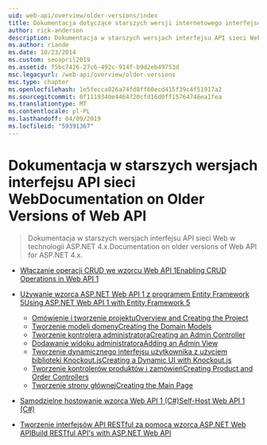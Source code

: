 ```yaml
---
uid: web-api/overview/older-versions/index
title: Dokumentacja dotyczące starszych wersji internetowego interfejsu API — ASP.NET 4.x
author: rick-anderson
description: Dokumentacja w starszych wersjach interfejsu API sieci Web w technologii ASP.NET 4.x.
ms.author: riande
ms.date: 10/23/2014
ms.custom: seoapril2019
ms.assetid: f5bc7426-27c6-492c-914f-b9d2eb49753d
msc.legacyurl: /web-api/overview/older-versions
msc.type: chapter
ms.openlocfilehash: 1e5fecca826a74fd8ff60ecd415f39c4f51917a2
ms.sourcegitcommit: 0f1119340e4464720cfd16d0ff15764746ea1fea
ms.translationtype: MT
ms.contentlocale: pl-PL
ms.lasthandoff: 04/09/2019
ms.locfileid: "59391367"
---
```

# <a name="documentation-on-older-versions-of-web-api"></a><span data-ttu-id="4af2f-103">Dokumentacja w starszych wersjach interfejsu API sieci Web</span><span class="sxs-lookup"><span data-stu-id="4af2f-103">Documentation on Older Versions of Web API</span></span>

> <span data-ttu-id="4af2f-104">Dokumentacja w starszych wersjach interfejsu API sieci Web w technologii ASP.NET 4.x.</span><span class="sxs-lookup"><span data-stu-id="4af2f-104">Documentation on older versions of Web API for ASP.NET 4.x.</span></span>


- [<span data-ttu-id="4af2f-105">Włączanie operacji CRUD we wzorcu Web API 1</span><span class="sxs-lookup"><span data-stu-id="4af2f-105">Enabling CRUD Operations in Web API 1</span></span>](creating-a-web-api-that-supports-crud-operations.md)
- [<span data-ttu-id="4af2f-106">Używanie wzorca ASP.NET Web API 1 z programem Entity Framework 5</span><span class="sxs-lookup"><span data-stu-id="4af2f-106">Using ASP.NET Web API 1 with Entity Framework 5</span></span>](using-web-api-1-with-entity-framework-5/index.md)

    - [<span data-ttu-id="4af2f-107">Omówienie i tworzenie projektu</span><span class="sxs-lookup"><span data-stu-id="4af2f-107">Overview and Creating the Project</span></span>](using-web-api-1-with-entity-framework-5/using-web-api-with-entity-framework-part-1.md)
    - [<span data-ttu-id="4af2f-108">Tworzenie modeli domeny</span><span class="sxs-lookup"><span data-stu-id="4af2f-108">Creating the Domain Models</span></span>](using-web-api-1-with-entity-framework-5/using-web-api-with-entity-framework-part-2.md)
    - [<span data-ttu-id="4af2f-109">Tworzenie kontrolera administratora</span><span class="sxs-lookup"><span data-stu-id="4af2f-109">Creating an Admin Controller</span></span>](using-web-api-1-with-entity-framework-5/using-web-api-with-entity-framework-part-3.md)
    - [<span data-ttu-id="4af2f-110">Dodawanie widoku administratora</span><span class="sxs-lookup"><span data-stu-id="4af2f-110">Adding an Admin View</span></span>](using-web-api-1-with-entity-framework-5/using-web-api-with-entity-framework-part-4.md)
    - [<span data-ttu-id="4af2f-111">Tworzenie dynamicznego interfejsu użytkownika z użyciem biblioteki Knockout.js</span><span class="sxs-lookup"><span data-stu-id="4af2f-111">Creating a Dynamic UI with Knockout.js</span></span>](using-web-api-1-with-entity-framework-5/using-web-api-with-entity-framework-part-5.md)
    - [<span data-ttu-id="4af2f-112">Tworzenie kontrolerów produktów i zamówień</span><span class="sxs-lookup"><span data-stu-id="4af2f-112">Creating Product and Order Controllers</span></span>](using-web-api-1-with-entity-framework-5/using-web-api-with-entity-framework-part-6.md)
    - [<span data-ttu-id="4af2f-113">Tworzenie strony głównej</span><span class="sxs-lookup"><span data-stu-id="4af2f-113">Creating the Main Page</span></span>](using-web-api-1-with-entity-framework-5/using-web-api-with-entity-framework-part-7.md)
- [<span data-ttu-id="4af2f-114">Samodzielne hostowanie wzorca Web API 1 (C#)</span><span class="sxs-lookup"><span data-stu-id="4af2f-114">Self-Host Web API 1 (C#)</span></span>](self-host-a-web-api.md)
- [<span data-ttu-id="4af2f-115">Tworzenie interfejsów API RESTful za pomocą wzorca ASP.NET Web API</span><span class="sxs-lookup"><span data-stu-id="4af2f-115">Build RESTful API's with ASP.NET Web API</span></span>](build-restful-apis-with-aspnet-web-api.md)
